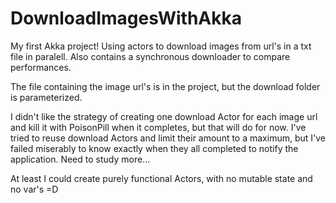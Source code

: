 # DownloadImagesWithAkka

My first Akka project! Using actors to download images from url's in a txt file in paralell.
Also contains a synchronous downloader to compare performances.

The file containing the image url's is in the project, but the download folder is parameterized.

I didn't like the strategy of creating one download Actor for each image url and kill it
with PoisonPill when it completes, but that will do for now. I've tried to reuse download Actors and limit
their amount to a maximum, but I've failed miserably to know exactly when they all completed to notify
the application. Need to study more...

At least I could create purely functional Actors, with no mutable state and no var's =D 

